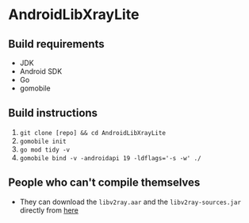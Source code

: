 # AndroidLibXrayLite

## Build requirements
* JDK
* Android SDK
* Go
* gomobile

## Build instructions
1. `git clone [repo] && cd AndroidLibXrayLite`
2. `gomobile init`
3. `go mod tidy -v`
4. `gomobile bind -v -androidapi 19 -ldflags='-s -w' ./`

## People who can't compile themselves
- They can download the `libv2ray.aar` and the `libv2ray-sources.jar` directly from [here](https://github.com/omid-the-great/AndroidLibXrayLite/releases)
